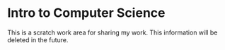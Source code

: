 # Intro to Computer Science

This is a scratch work area for sharing my work.
This information will be deleted in the future.
